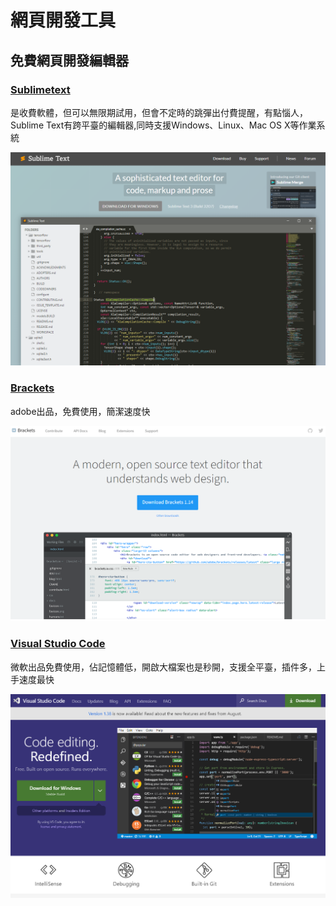 # 網頁開發工具

## 免費網頁開發編輯器

### [Sublimetext](https://www.sublimetext.com/)

是收費軟體，但可以無限期試用，但會不定時的跳彈出付費提醒，有點惱人，Sublime Text有跨平臺的編輯器,同時支援Windows、Linux、Mac OS X等作業系統



![](../../.gitbook/assets/image%20%28106%29.png)

### [Brackets](http://brackets.io/)

adobe出品，免費使用，簡潔速度快

![](../../.gitbook/assets/image%20%28114%29.png)

### [Visual Studio Code](https://code.visualstudio.com)

微軟出品免費使用，佔記憶體低，開啟大檔案也是秒開，支援全平臺，插件多，上手速度最快

![](../../.gitbook/assets/image%20%288%29.png)

